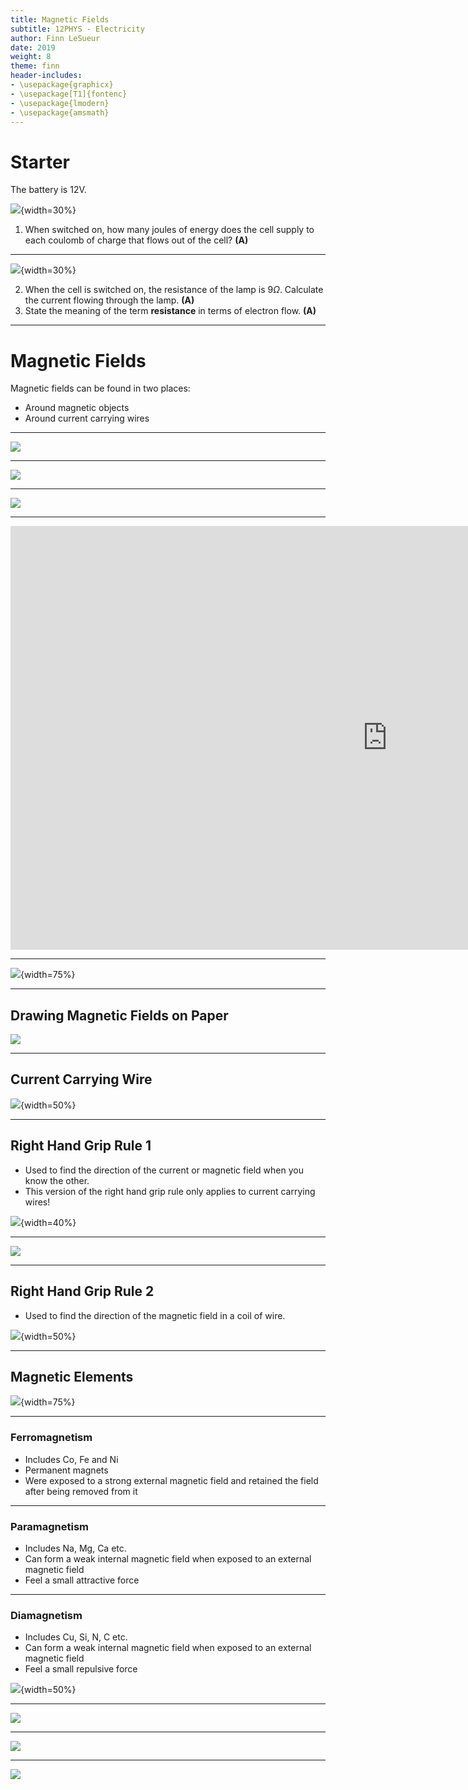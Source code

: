 ```yaml
---
title: Magnetic Fields
subtitle: 12PHYS - Electricity
author: Finn LeSueur
date: 2019
weight: 8
theme: finn
header-includes:
- \usepackage{graphicx}
- \usepackage[T1]{fontenc}
- \usepackage{lmodern}
- \usepackage{amsmath}
---
```


# Starter

The battery is 12V.

![](../assets/8-circuit.jpg){width=30%}

1. When switched on, how many joules of energy does the cell supply to each coulomb of charge that flows out of the cell? __(A)__

---

![](../assets/8-circuit.jpg){width=30%}

2. When the cell is switched on, the resistance of the lamp is $9\Omega$. Calculate the current flowing through the lamp. __(A)__
3. State the meaning of the term __resistance__ in terms of electron flow. __(A)__

---

# Magnetic Fields

Magnetic fields can be found in two places:

- Around magnetic objects
- Around current carrying wires

---

![](../assets/8-bar-magnet.jpg)

---

![](../assets/8-iron-filings.jpg)

---

![](../assets/8-attraction-repulsion.png)

---

<iframe width="1206" height="678" src="https://www.youtube.com/embed/aVqN1tW1k7w" frameborder="0" allow="accelerometer; autoplay; encrypted-media; gyroscope; picture-in-picture" allowfullscreen></iframe>

---

![](../assets/8-earth-magnetic-field.jpg){width=75%}

---

## Drawing Magnetic Fields on Paper

![](../assets/8-field-in-and-out.png)

---

## Current Carrying Wire

![](../assets/8-field-wire.jpg){width=50%}

---

## Right Hand Grip Rule 1

- Used to find the direction of the current or magnetic field when you know the other.
- This version of the right hand grip rule only applies to current carrying wires!

![](../assets/8-right-hand-rule-1.gif){width=40%}

---

![](../assets/magnetic_fields-current-carrying-wire.png)

---

## Right Hand Grip Rule 2

- Used to find the direction of the magnetic field in a coil of wire.

![](../assets/8-right-hand-grip-2.png){width=50%}

---

## Magnetic Elements

![](../assets/8-magnetic-p-table.jpg){width=75%}

---

### Ferromagnetism

- Includes Co, Fe and Ni
- Permanent magnets
- Were exposed to a strong external magnetic field and retained the field after being removed from it

---

### Paramagnetism

- Includes Na, Mg, Ca etc.
- Can form a weak internal magnetic field when exposed to an external magnetic field
- Feel a small attractive force

---

### Diamagnetism

- Includes Cu, Si, N, C etc.
- Can form a weak internal magnetic field when exposed to an external magnetic field
- Feel a small repulsive force

![](../assets/magnetism-diamagnetism.jpg){width=50%}

---

![](../assets/8-q1.png)

---

![](../assets/8-q2.png)

---

![](../assets/8-q3.png)
